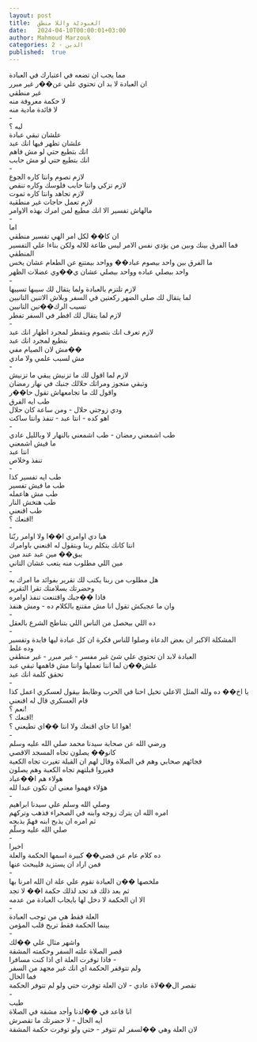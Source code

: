 ```yaml
---
layout: post
title:  العبوديّة واللا منطق
date:   2024-04-10T00:00:01+03:00
author: Mahmoud Marzouk
categories: 2 - الدين
published:  true
---
```

مما يجب ان تضعه في اعتبارك في العبادة\
ان العبادة لا بد ان تحتوي علي عن��ر غير مبرر\
غير منطقي\
لا حكمة معروفة منه\
لا فائدة مادية منه\
-\
ليه ؟\
علشان تبقي عبادة\
علشان تظهر فيها انك عبد\
انك بتطيع حتي لو مش فاهم\
انك بتطيع حتي لو مش حابب\
-\
لازم تصوم وانتا كاره الجوع\
لازم تزكي وانتا حابب فلوسك وكاره تنقص\
لازم تجاهد وانتا كاره تموت\
لازم تعمل حاجات غير منطقية\
مالهاش تفسير الا انك مطيع لمن امرك بهذه الاوامر\
-\
اما\
ان كا�� لكل امر الهي تفسير منطقي\
فما الفرق بينك وبين من يؤدي نفس الامر ليس طاعة للاله ولكن بناءا علي
التفسير المنطقي\
ما الفرق بين واحد بيصوم عباد�� وواحد بيمتنع عن الطعام عشان
يخس\
واحد بيصلي عباده وواحد بيصلي عشان ي��وي عضلات الظهر\
-\
لازم تلتزم بالعبادة ولما يتقال لك سيبها تسيبها\
لما يتقال لك صلي الضهر ركعتين في السفر وبلاش الاتنين
التانيين\
تسيب الرك��تين التانيين\
لازم لما يتقال لك افطر في السفر تفطر\
-\
لازم تعرف انك بتصوم وبتفطر لمجرد اظهار انك عبد\
بتطيع لمجرد انك عبد\
مش لان الصيام مفي��\
مش لسبب علمي ولا مادي\
-\
لازم لما اقول لك ما تزنيش يبقي ما تزنيش\
وتبقي متجوز ومراتك حلالك جنبك في نهار رمضان\
واقول لك ما تجامعهاش تقول حا��ر\
طب ايه الفرق\
ودي زوجتي حلال - ومن ساعة كان حلال\
اهو كده - انتا عبد - تنفذ وانتا ساكت\
-\
طب اشمعني رمضان - طب اشمعني بالنهار لا وبالليل عادي\
ما فيش اشمعني\
انتا عبد\
تنفذ وخلاص\
-\
طب ايه تفسير كذا\
طب ما فيش تفسير\
طب مش هاعمله\
طب هتخش النار\
طب اقنعني\
اقنعك ؟!\
-\
هيا دي اوامري ا��ا ولا اوامر ربّنا\
انتا كانك بتكلم ربنا وبتقول له اقنعني باوامرك\
يبق�� مين عبد عند مين\
مين اللي مطلوب منه يتعب عشان التاني\
-\
هل مطلوب من ربنا يكتب لك تقرير بفوائد ما امرك به\
وحضرتك بسلامتك تقرا التقرير\
فاذا ��جبك واقتنعت تنفذ اوامره\
وان ما عجبكش تقول انا مش مقتنع بالكلام ده - ومش هنفذ\
-\
ده اللي بيحصل من الناس اللي بتناطح الشرع بالعقل\
-\
المشكلة الاكبر ان بعض الدعاة وصلوا للناس فكرة ان كل عبادة ليها فايدة
وتفسير\
وده غلط\
العبادة لابد ان تحتوي علي شئ غير مفسر - غير مبرر - غير
منطقي\
علش��ن لما انتا تعملها وانتا مش فاهمها تبقي عبد\
تحقق كلمة انك عبد\
-\
يا اخ�� ده ولله المثل الاعلي تخيل احنا في الحرب وظابط بيقول لعسكري اعمل
كذا\
قام العسكري قال له اقنعني\
نعم ؟!\
اقنعك ؟!\
هوا انا جاي اقنعك ولا انتا ��اي تطيعني ؟!\
-\
ورضي الله عن صحابة سيدنا محمد صلي الله عليه وسلم\
كانو�� يصلون تجاه المسجد الاقصي\
فجائهم صحابي وهم في الصلاة وقال لهم ان القبلة تغيرت تجاه
الكعبة\
فغيروا قبلتهم تجاه الكعبة وهم يصلون\
هولاء هم ا��عباد\
هؤلاء فهموا معني ان تكون عبدا لله\
-\
وصلي الله وسلم علي سيدنا ابراهيم\
امره الله ان يترك زوجه وابنه في الصحراء فذهب وتركهم\
ثم امره ان يذبح ابنه فهمّ بذبحه\
صلي الله عليه وسلّم\
-\
اخيرا\
ده كلام عام عن قضي�� كبيرة اسمها الحكمة والعلة\
فمن اراد ان يستزيد فليبحث عنها\
-\
ملخصها ��ن العبادة تقوم علي علة ان الله امرنا بها\
ثم بعد ذلك قد تجد لذلك حكمة ا�� لا تجد\
الا ان الحكمة لا دخل لها بايجاب العبادة من عدمه\
-\
العلة فقط هي من توجب العبادة\
بينما الحكمة فقط تريح قلب المؤمن\
-\
واشهر مثال علي ��لك\
قصر الصلاة علته السفر وحكمته المشقة\
فاذا توفرت العلة اي اذا كنت مسافرا -\
ولم تتوقفر الحكمة اي انك غير مجهد من السفر\
فما الحال\
تقصر ال��لاة عادي - لان العلة توفرت حتي ولو لم تتوفر الحكمة\
-\
طيب\
انا قاعد في ��لدنا وأجد مشقة في الصلاة\
ايه الحال - لا حضرتك ما تقصرش\
لان العلة وهي ��لسفر لم تتوفر - حتي ولو توفرت حكمة المشقة
